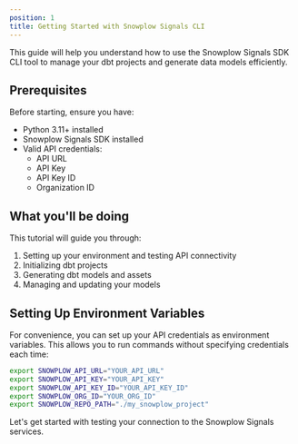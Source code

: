 ```yaml
---
position: 1
title: Getting Started with Snowplow Signals CLI
---
```


This guide will help you understand how to use the Snowplow Signals SDK CLI tool to manage your dbt projects and generate data models efficiently.

## Prerequisites

Before starting, ensure you have:

- Python 3.11+ installed
- Snowplow Signals SDK installed
- Valid API credentials:
  - API URL
  - API Key
  - API Key ID
  - Organization ID

## What you'll be doing

This tutorial will guide you through:

1. Setting up your environment and testing API connectivity
2. Initializing dbt projects
3. Generating dbt models and assets
4. Managing and updating your models

## Setting Up Environment Variables

For convenience, you can set up your API credentials as environment variables. This allows you to run commands without specifying credentials each time:

```bash
export SNOWPLOW_API_URL="YOUR_API_URL"
export SNOWPLOW_API_KEY="YOUR_API_KEY"
export SNOWPLOW_API_KEY_ID="YOUR_API_KEY_ID"
export SNOWPLOW_ORG_ID="YOUR_ORG_ID"
export SNOWPLOW_REPO_PATH="./my_snowplow_project"
```

Let's get started with testing your connection to the Snowplow Signals services. 